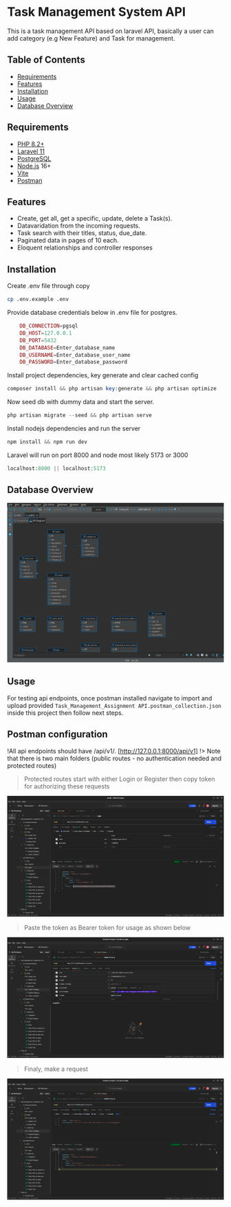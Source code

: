 Task Management System API 
==========================

This is a task management API based on laravel API, basically a user can add category (e.g New Feature) and Task for management.

Table of Contents
-----------------

* [Requirements](#requirements)
* [Features](#features)
* [Installation](#installation)
* [Usage](#usage)
* [Database Overview](#database-overview)

Requirements
------------

* [PHP 8.2+][php]
* [Laravel 11][laravel]
* [PostgreSQL][postgresql]
* [Node.js][node] 16+
* [Vite][vite]
* [Postman][postman]

[php]: https://www.php.net/releases/
[laravel]: https://laravel.com/docs/11.x/installation
[postgresql]: https://www.postgresql.org/
[node]: https://nodejs.org
[vite]: https://vitejs.dev
[postman]: https://www.postman.com/

Features
--------

- Create, get all, get a specific, update, delete a Task(s).
- Datavaridation from the incoming requests.
- Task search with their titles, status, due_date.
- Paginated data in pages of 10 each.
- Eloquent relationships and controller responses

Installation
------------

Create .env file through copy

```bash
cp .env.example .env
```

Provide database credentials below in .env file for postgres.

```php
    DB_CONNECTION=pgsql
    DB_HOST=127.0.0.1
    DB_PORT=5432
    DB_DATABASE=Enter_database_name
    DB_USERNAME=Enter_database_user_name
    DB_PASSWORD=Enter_database_password
```
  
Install project dependencies, key generate and clear cached config

```php
composer install && php artisan key:generate && php artisan optimize
```
Now seed db with dummy data and start the server.

```php
php artisan migrate --seed && php artisan serve 
```

Install nodejs dependencies and run the server

```javascript
npm install && npm run dev
```

Laravel will run on port 8000 and node most likely 5173 or 3000

```php
localhost:8000 || localhost:5173
```

Database Overview
-----------------

![alt text](https://github.com/ronald-kimeli/task-management-api/blob/master/public/images/database_overview.png?raw=true)


Usage
------------

For testing api endpoints, once postman installed navigate to import and upload provided `Task_Management_Assignment API.postman_collection.json` inside this project then follow next steps.

## Postman configuration

!All api endpoints should have /api/v1/. [http://127.0.0.1:8000/api/v1] !> Note that there is two main folders (public routes - no authentication needed and protected routes)

>Protected routes start with either Login or Register then copy token for authorizing these requests

![alt text](https://github.com/ronald-kimeli/task-management-api/blob/master/public/images/login.png?raw=true)

>Paste the token as Bearer token for usage as shown below

![alt text](https://github.com/ronald-kimeli/task-management-api/blob/master/public/images/highlighted.png?raw=true)

>Finaly, make a request

![alt text](https://github.com/ronald-kimeli/task-management-api/blob/master/public/images/final.png?raw=true)













